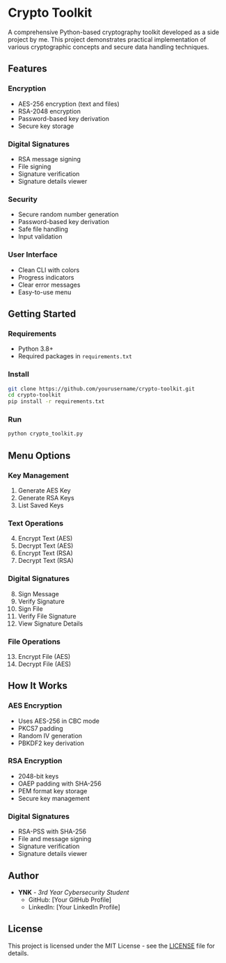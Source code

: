 # Crypto Toolkit

A comprehensive Python-based cryptography toolkit developed as a side project by me. This project demonstrates practical implementation of various cryptographic concepts and secure data handling techniques.

## Features

### Encryption
- AES-256 encryption (text and files)
- RSA-2048 encryption
- Password-based key derivation
- Secure key storage

### Digital Signatures
- RSA message signing
- File signing
- Signature verification
- Signature details viewer

### Security
- Secure random number generation
- Password-based key derivation
- Safe file handling
- Input validation

### User Interface
- Clean CLI with colors
- Progress indicators
- Clear error messages
- Easy-to-use menu

## Getting Started

### Requirements
- Python 3.8+
- Required packages in `requirements.txt`

### Install
```bash
git clone https://github.com/yourusername/crypto-toolkit.git
cd crypto-toolkit
pip install -r requirements.txt
```

### Run
```bash
python crypto_toolkit.py
```

## Menu Options

### Key Management
1. Generate AES Key
2. Generate RSA Keys
3. List Saved Keys

### Text Operations
4. Encrypt Text (AES)
5. Decrypt Text (AES)
6. Encrypt Text (RSA)
7. Decrypt Text (RSA)

### Digital Signatures
8. Sign Message
9. Verify Signature
10. Sign File
11. Verify File Signature
12. View Signature Details

### File Operations
13. Encrypt File (AES)
14. Decrypt File (AES)

## How It Works

### AES Encryption
- Uses AES-256 in CBC mode
- PKCS7 padding
- Random IV generation
- PBKDF2 key derivation

### RSA Encryption
- 2048-bit keys
- OAEP padding with SHA-256
- PEM format key storage
- Secure key management

### Digital Signatures
- RSA-PSS with SHA-256
- File and message signing
- Signature verification
- Signature details viewer

## Author

- **YNK** - *3rd Year Cybersecurity Student*
  - GitHub: [Your GitHub Profile]
  - LinkedIn: [Your LinkedIn Profile]

## License

This project is licensed under the MIT License - see the [LICENSE](LICENSE) file for details. 